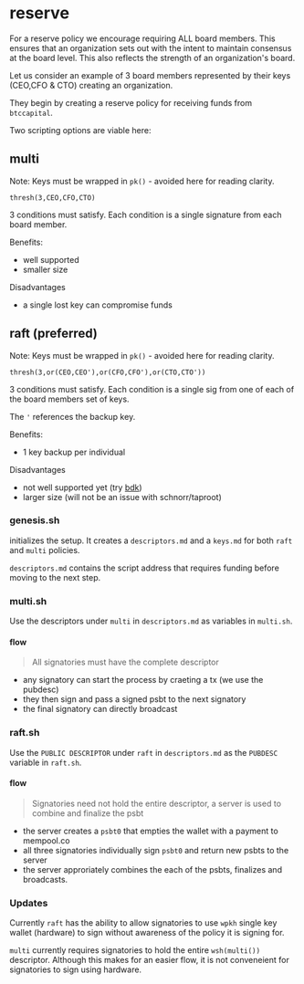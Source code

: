 # reserve

For a reserve policy we encourage requiring ALL board members. This ensures that an organization sets out with the intent to maintain consensus at the board level. This also reflects the strength of an organization's board.

Let us consider an example of 3 board members represented by their keys (CEO,CFO & CTO) creating an organization. 

They begin by creating a reserve policy for receiving funds from `btccapital`.

Two scripting options are viable here:

## multi
Note: Keys must be wrapped in `pk()` - avoided here for reading clarity.

```
thresh(3,CEO,CFO,CTO)
```
3 conditions must satisfy. Each condition is a single signature from each board member.

Benefits:
- well supported 
- smaller size

Disadvantages
- a single lost key can compromise funds


## raft (preferred)
Note: Keys must be wrapped in `pk()` - avoided here for reading clarity.

```
thresh(3,or(CEO,CEO'),or(CFO,CFO'),or(CTO,CTO'))
```

3 conditions must satisfy. Each condition is a single sig from one of each of the board members set of keys.

The `'` references the backup key. 

Benefits:
- 1 key backup per individual

Disadvantages
- not well supported yet (try [bdk](https://bitcoindevkit.org))
- larger size (will not be an issue with schnorr/taproot)




### genesis.sh 
initializes the setup. It creates a `descriptors.md` and a `keys.md` for both `raft` and `multi` policies. 

`descriptors.md` contains the script address that requires funding before moving to the next step.

### multi.sh 

Use the descriptors under `multi` in `descriptors.md` as variables in `multi.sh`.

#### flow

> All signatories must have the complete descriptor 

- any signatory can start the process by craeting a tx (we use the pubdesc)
- they then sign and pass a signed psbt to the next signatory
- the final signatory can directly broadcast

### raft.sh 

Use the `PUBLIC DESCRIPTOR` under `raft` in `descriptors.md` as the `PUBDESC` variable in `raft.sh`.

#### flow

> Signatories need not hold the entire descriptor, a server is used to combine and finalize the psbt

- the server creates a `psbt0` that empties the wallet with a payment to mempool.co
- all three signatories individually sign `psbt0` and return new psbts to the server
- the server approriately combines the each of the psbts, finalizes and broadcasts.


### Updates

Currently `raft` has the ability to allow signatories to use `wpkh` single key wallet (hardware) to sign without awareness of the policy it is signing for.

`multi` currently requires signatories to hold the entire `wsh(multi())` descriptor. Although this makes for an easier flow, it is not conveneient for signatories to sign using hardware.